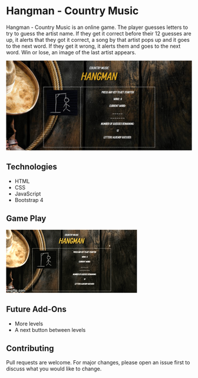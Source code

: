 # Hangman - Country Music

Hangman - Country Music is an online game. The player guesses letters to try to guess the artist name. If they get it correct before their 12 guesses are up, it alerts that they got it correct, a song by that artist pops up and it goes to the next word. If they get it wrong, it alerts them and goes to the next word. Win or lose, an image of the last artist appears. 

![Image of Hangman - Country Music Game](assets/images/HangmanGame.jpg)

## Technologies
* HTML
* CSS
* JavaScript
* Bootstrap 4

## Game Play
![GIF of actual game play](assets/images/Hangman.gif)

## Future Add-Ons
* More levels
* A next button between levels

## Contributing
Pull requests are welcome. For major changes, please open an issue first to discuss what you would like to change.


